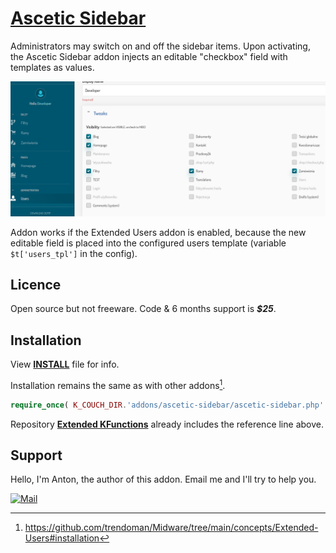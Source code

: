 # [Ascetic Sidebar](https://github.com/trendoman/Addons)

Administrators may switch on and off the sidebar items. Upon activating, the Ascetic Sidebar addon injects an editable "checkbox" field with templates as values.

![](img/field-group-tweaks.png)

Addon works if the Extended Users addon is enabled, because the new editable field is placed into the configured users template (variable `$t['users_tpl']` in the config).

## Licence

Open source but not freeware. Code & 6 months support is ***$25***.

## Installation

View **[INSTALL](/INSTALL.md)** file for info.

Installation remains the same as with other addons[^1].

[^1]: https://github.com/trendoman/Midware/tree/main/concepts/Extended-Users#installation

```php
require_once( K_COUCH_DIR.'addons/ascetic-sidebar/ascetic-sidebar.php' );
```

Repository [**Extended KFunctions**](https://github.com/trendoman/Extended-KFunctions) already includes the reference line above.

## Support

Hello, I'm Anton, the author of this addon. Email me and I'll try to help you.

[![Mail](https://img.shields.io/badge/gmail-%23539CFF.svg?&style=for-the-badge&logo=gmail&logoColor=white)](mailto:"Anton"<tony.smirnov@gmail.com>?subject=[GitHub])
